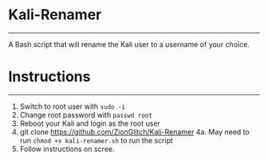 # Kali-Renamer
***
A Bash script that will rename the Kali user to a username of your choice.

# Instructions
***
1. Switch to root user with `sudo -i`
2. Change root password with `passwd root`
3. Reboot your Kali and login as the root user
4. git clone https://github.com/ZionGlitch/Kali-Renamer
4a. May need to run `chmod +x kali-renamer.sh` to run the script
5. Follow instructions on scree.
